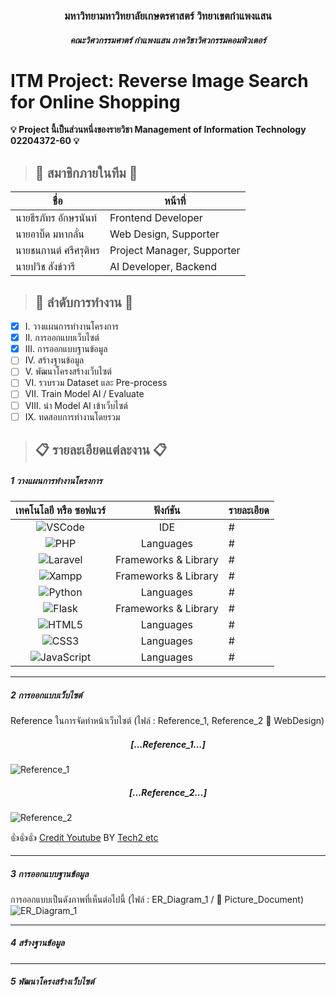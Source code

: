 <h3 align="center">มหาวิทยามหาวิทยาลัยเกษตรศาสตร์ วิทยาเขตกําแพงแสน</h3>
<h5 align="center">คณะวิศวกรรมศาตร์ กำแพงแสน ภาควิชาวิศวกรรมคอมพิวเตอร์</h5>

# ITM Project: Reverse Image Search for Online Shopping
**:bulb: Project นี้เป็นส่วนหนึ่งของรายวิชา Management of Information Technology 02204372-60 :bulb:**


> ## :man: สมาชิกภายในทีม :man:

| ชื่อ | หน้าที่ |
| ------------- | ------------- |
| นายธีรภัทร อักษรนันท์  | Frontend Developer |
| นายอาบิ๊ด มหากลั่น  | Web Design, Supporter |
| นายชนกานต์ ศรีศรุติพร  | Project Manager, Supporter |
| นายปวิช สังข์วารี  | AI Developer, Backend |

> ## :checkered_flag: ลำดับการทำงาน :checkered_flag:

- [x] I. วางแผนการทำงานโครงการ
- [x] II. การออกแบบเว็บไซต์
- [x] III. การออกแบบฐานข้อมูล 
- [ ] IV. สร้างฐานข้อมูล 
- [ ] V. พัฒนาโครงสร้างเว็บไซต์
- [ ] VI. รวบรวม Dataset และ Pre-process
- [ ] VII. Train Model AI / Evaluate
- [ ] VIII. นำ Model AI เข้าเว็บไซต์ 
- [ ] IX. ทดสอบการทำงานโดยรวม 

> ## :clipboard: รายละเอียดแต่ละงาน :clipboard:

##### _1 วางแผนการทำงานโครงการ_

| เทคโนโลยี หรือ ซอฟแวร์ | ฟังก์ชัน | รายละเอียด |
| :-------------: | :-------------: | ------------- |
| ![VSCode](https://img.shields.io/badge/VSCode-0078D4?style=for-the-badge&logo=visual%20studio%20code&logoColor=white) | IDE | # |
| ![PHP](https://img.shields.io/badge/PHP-777BB4?style=for-the-badge&logo=php&logoColor=white) | Languages| # |
| ![Laravel](https://img.shields.io/badge/Laravel-FF2D20?style=for-the-badge&logo=laravel&logoColor=white) | Frameworks & Library | # |
| ![Xampp](https://img.shields.io/badge/Xampp-F37623?style=for-the-badge&logo=xampp&logoColor=white) | Frameworks & Library | # |
| ![Python](https://img.shields.io/badge/Python-FFD43B?style=for-the-badge&logo=python&logoColor=blue) | Languages | # |
| ![Flask](https://img.shields.io/badge/Flask-000000?style=for-the-badge&logo=flask&logoColor=white) | Frameworks & Library | # |
| ![HTML5](https://img.shields.io/badge/HTML5-E34F26?style=for-the-badge&logo=html5&logoColor=white") | Languages | # |
| ![CSS3](https://img.shields.io/badge/CSS3-1572B6?style=for-the-badge&logo=css3&logoColor=white) | Languages | # |
| ![JavaScript](https://img.shields.io/badge/JavaScript-323330?style=for-the-badge&logo=javascript&logoColor=F7DF1E) | Languages | # |

---
##### _2 การออกแบบเว็บไซต์_
Reference ในการจัดทำหน้าเว็บไซต์ (ไฟล์ : Reference_1, Reference_2 :file_folder: WebDesign)

<h5 align="center">[...Reference_1...]</h5>

![Reference_1](https://user-images.githubusercontent.com/75871892/218113513-9cc7d003-1f6f-476b-a31d-47d9908fe957.jpg)

<h5 align="center">[...Reference_2...]</h5>

![Reference_2](https://user-images.githubusercontent.com/75871892/218114005-c116e943-093d-4885-a98c-86efb21a2673.jpg)

:+1::+1::+1: [Credit Youtube](https://www.youtube.com/watch?v=P8YuWEkTeuE&list=LL&index=4&t=950s) BY [Tech2 etc](https://www.youtube.com/@Tech2etc)

---
##### _3 การออกแบบฐานข้อมูล_
การออกแบบเป็นดังภาพที่เห็นต่อไปนี้ (ไฟล์ : ER_Diagram_1 / :file_folder: Picture_Document)
![ER_Diagram_1](https://user-images.githubusercontent.com/75871892/218107780-939369cc-2e10-45cc-85e2-7b0d332cc3aa.jpg)

---
##### _4 สร้างฐานข้อมูล_

---
##### _5 พัฒนาโครงสร้างเว็บไซต์_

